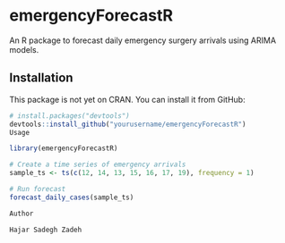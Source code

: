 # emergencyForecastR

An R package to forecast daily emergency surgery arrivals using ARIMA models.

## Installation

This package is not yet on CRAN. You can install it from GitHub:

```r
# install.packages("devtools")
devtools::install_github("yourusername/emergencyForecastR")
Usage

library(emergencyForecastR)

# Create a time series of emergency arrivals
sample_ts <- ts(c(12, 14, 13, 15, 16, 17, 19), frequency = 1)

# Run forecast
forecast_daily_cases(sample_ts)

Author

Hajar Sadegh Zadeh
